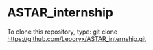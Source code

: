 # ASTAR_internship

To clone this repository, type: 
git clone https://github.com/Leooryx/ASTAR_internship.git